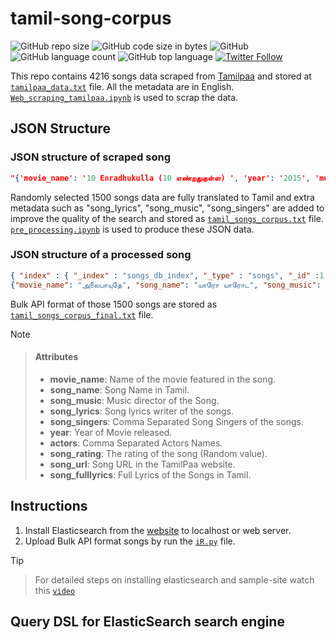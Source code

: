 # tamil-song-corpus

![GitHub repo size](https://img.shields.io/github/repo-size/sabesansathananthan/tamil-song-corpus?color=red&style=plastic)
![GitHub code size in bytes](https://img.shields.io/github/languages/code-size/sabesansathananthan/tamil-song-corpus?style=plastic)
![GitHub](https://img.shields.io/github/license/sabesansathananthan/tamil-song-corpus?color=orange&style=plastic)
![GitHub language count](https://img.shields.io/github/languages/count/sabesansathananthan/tamil-song-corpus?color=brightgreen&style=plastic)
![GitHub top language](https://img.shields.io/github/languages/top/sabesansathananthan/tamil-song-corpus?color=blueviolet&style=plastic)
[![Twitter Follow](https://img.shields.io/twitter/follow/TheSabesan?color=lightgrey&style=plastic)](https://twitter.com/intent/follow?original_referer=https%3A%2F%2Fpublish.twitter.com%2F%3FbuttonType%3DFollowButton%26query%3Dhttps%253A%252F%252Ftwitter.com%252FTheSabesan%26widget%3DButton&ref_src=twsrc%5Etfw&screen_name=TheSabesan&tw_p=followbutton)

This repo contains 4216 songs data scraped from [Tamilpaa](https://www.tamilpaa.com) and stored at [`tamilpaa_data.txt`](/Data/tamilpaa_data.txt) file. All the metadata are in English. [`Web_scraping_tamilpaa.ipynb`](/Web_scraping_tamilpaa.ipynb) is used to scrap the data.

## JSON Structure

### JSON structure of scraped song

```JSON
"{'movie_name': '10 Enradhukulla (10 எண்றதுகுள்ள) ', 'year': '2015', 'music': 'D. Imman', 'actors': 'Vikram, Samantha', 'movie_url': 'https://www.tamilpaa.com/10-enradhukulla-songs-lyrics', 'movie_image': 'https://www.tamilpaa.com/upload/movies/10-enradhukulla.jpg', 'movie_name_tamil': '10 எண்றதுகுள்ள', 'movie_name_eng': '10 Enradhukulla', 'movie_song': [{'song_name': '\nVroom Vroom (\nபேர கேட்டா )', 'song_url': 'https://www.tamilpaa.com/3000-vroom-vroom-tamil-songs-lyrics', 'song_music': 'D. Imman', 'song_lyrics': 'Madhan Karky', 'song_singers': '', 'song_fulllyrics': 'பேர கேட்டா \xa0பேஜாரு பண்ற\nமெய்ய சொல்லு யாருடா\xa0நீ\nfees-u வாங்கி confuse-u பண்ற\nமெய்ய சொல்லு யாருடா \xa0நீ\n\nநான் பாஞ்ச bullet-u தான்\nஆபத்தே chicklet\xa0 தான்\nகார் ஓட்டும் fight jet-u நான்\nபொண்ணுங்க மாக்நெட்-உ நான்\nஎனக்குன்னு இல்ல கூண்டு\nஉன் நெஞ்சில ஏன்டா காண்டு\nஉனக்கென்ன வேணும் வேண்டு\nஎன்னோட பேரு \xa0bond-u\nBond James Bond\n\nபேர கேட்டா \xa0பேஜாரு பண்ற\nமெய்ய சொல்லு யாருடா\xa0நீ\nfees-u வாங்கி confuse-u பண்ற\nமெய்ய சொல்லு யாருடா \xa0நீ\n\nஎன் கண்ணில் அச்சம் இல்ல\nஎன் போல உச்சம் இல்ல\nஊருக்கு செல்ல புள்ள\nஎதிரிக்கி நான் தான் தொல்ல\nஎனக்குன்னு இல்ல வேலி\nநான் ஆடுற வரைக்கும் ஜாலி\nஅடிச்சா எல்லாரும் காலி\nஎன்னோட பேரு கொஹ்லி\nKohli Virat Kohli\n\nஎன் ஊரு பரமக்குடி\nநான் யாரு கண்டுபிடி\nமொத்த வித்த அத்துப்படி\nஎன் கிட்ட கத்துகடி\nபடிப்புக்கு போவல tuition\nஆனா நடிப்புல நான் ஒரு ocean\nபுதுமைகதான் என் பேஷன்\nஎன்னோட பேரு ஹாசன்\nHassan Kamal Hassam\n\nநீங்க நல்லவரா இல்ல கெட்டவரா \nரெண்டும் செந்ததுதான் நான்\ni am a hero and a villain'}]}"
```

Randomly selected 1500 songs data are fully translated to Tamil and extra metadata such as "song_lyrics", "song_music", "song_singers" are added to improve the quality of the search and stored as [`tamil_songs_corpus.txt`](/Data/tamil_songs_corpus.txt) file. [`pre_processing.ipynb`](/pre_processing.ipynb) is used to produce these JSON data.

### JSON structure of a processed song

```JSON
{ "index" : { "_index" : "songs_db_index", "_type" : "songs", "_id" :1 }}
{"movie_name": "அலைபாயுதே", "song_name": "யாரோ யாரோட", "song_music": "ஏ.ஆர்.ரஹ்மான்", "song_lyrics": "வைரமுத்து", "song_singers": "மஹாலட்சுமி ஐயர், வைஷாலி சமந்த், ரிச்சா சர்மா", "year": "2000", "actors": "ஆர் மாதவன், ஷாலினி", "song_rating": 5, "song_url": "https://www.tamilpaa.com/2553-yaro-yarodi-tamil-songs-lyrics", "song_fulllyrics": "யாரோ யாரோடி ஒன்னோட புருசன்\nயாரோ யாரோடி உன் திமிருக்கு அரசன்\nயாரோ யாரோடி ஒன்னோட புருசன்\nயாரோ யாரோடி உன் திமிருக்கு அரசன்\n\nஈக்கி போல லாவடிக்க இந்திரனார் பந்தடிக்க\nஅந்தப் பந்தை தீர்த்தடிப்பவனோ சொல்லு\nசந்தனப் பொட்டழகை சாஞ்ச நடையழகை\nவெளி வேட்டி கட்டியவனோ சொல்லு\n\nயாரோ யாரோடி ஒன்னோட புருசன்\nயாரோ யாரோடி உன் திமிருக்கு அரசன்\nயாரோ யாரோடி ஒன்னோட புருசன்\nயாரோ யாரோடி உன் திமிருக்கு அரசன்\n\nதங்கத்துக்கு வேர்க்குது பாருங்க பாருங்க\nசாந்து கண்ணும் மயங்குது ஏனுங்க ஆ\nமுத்தழகி இங்கே இல்லீங்க சொல்லுங்க\nமுத்தமிட்டு எங்கே தொடுங்க\nமொத்தமாக சொல்லிக் குடுங்க\nசொல்லிக் குடுங்க குடுங்க குடுங்க குடுங்க\nகன்னிப் பொண்ணு நல்லா நடிப்பா அவ நடிப்பா\nகட்டிலுக்குப் பாட்டுப் படிப்பா\n\nயாரோ யாரோடி ஒன்னோட புருசன்\nஆத்தி அவந்தாண்டி உன் திமிருக்கு அரசன்\nஈக்கி போல லாவடிக்க இந்திரனார் பந்தடிக்க\nஅந்தப் பந்தை தீர்த்தடிப்பவனோ சொல்லு\nமல்லு வேட்டி கட்டி வந்த சல்லிக்கட்டு மாட்ட முட்டி\nமல்லியப்பூ வெல்லப்போவுதடி நில்லு\n\n...\nகண்ணாலம் கண்ணாலம் பூங்கொடிக்குக் கண்ணாலம் பூங்கொடிக்குக் கண்ணாலம் (3)\nகண்ணாலம்...கண்ணாலம்...பூங்கொடிக்குக் கண்ணாலம்...பூங்கொடிக்குக் கண்ணாலம்\n\nபொன் தாலி பொண்ணுக்கெதுக்கு எதுக்கு\nமூணு முடி போடுவதெதுக்கு...ஆ\nஉரிமைக்காக ஒத்த முடிச்சு\nஉரிமைக்காக ஒத்த முடிச்சு அடியே\nஉறவுக்காக ரெண்டாம் முடிச்சு\nஊருக்காக மூணாம் முடிச்சு\nமுடிச்சு...முடிச்சு முடிச்சு முடிச்சு\nபொன் தாலி பொண்ணுக்கெதுக்கு எதுக்கு\nமூணு முடி போடுவதெதுக்கு\n\nயாரோ யாரோடி ஒன்னோட புருசன்\nயாரோ யாரோடி உன் திமிருக்கு அரசன்\nயாரோ யாரோடி ஒன்னோட புருசன்\nயாரோ யாரோடி உன் திமிருக்கு அரசன"}
```

Bulk API format of those 1500 songs are stored as [`tamil_songs_corpus_final.txt`](/Data/tamil_songs_corpus_final.txt) file.

> [!NOTE]
>
> > #### **Attributes**
> >
> > - **movie_name**: Name of the movie featured in the song.
> > - **song_name**: Song Name in Tamil.
> > - **song_music**: Music director of the Song.
> > - **song_lyrics**: Song lyrics writer of the songs.
> > - **song_singers**: Comma Separated Song Singers of the songs.
> > - **year**: Year of Movie released.
> > - **actors**: Comma Separated Actors Names.
> > - **song_rating**: The rating of the song (Random value).
> > - **song_url**: Song URL in the TamilPaa website.
> > - **song_fulllyrics**: Full Lyrics of the Songs in Tamil.

## Instructions

1. Install Elasticsearch from the [website](https://www.elastic.co/downloads/) to localhost or web server.
2. Upload Bulk API format songs by run the [`iR.py`](/iR.py) file.

> [!TIP]
>
> > For detailed steps on installing elasticsearch and sample-site watch this [`video`](https://www.youtube.com/watch?v=BpLDDuCaOTA&t=81s)

## Query DSL for ElasticSearch search engine
